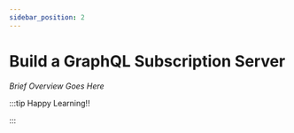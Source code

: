 ```yaml
---
sidebar_position: 2
---
```


# Build a GraphQL Subscription Server

_Brief Overview Goes Here_

:::tip Happy Learning!!

<QuestButton text="Go To Quest" link="" />

:::
